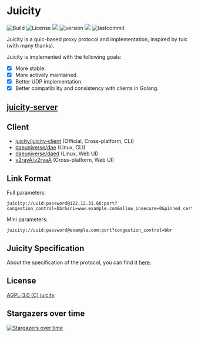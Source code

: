 # Juicity

<p align="left">
    <img src="https://github.com/juicity/juicity/actions/workflows/build.yml/badge.svg" alt="Build"/>
    <img src="https://custom-icon-badges.herokuapp.com/github/license/juicity/juicity?logo=law&color=blue" alt="License"/>
    <img src="https://hits.seeyoufarm.com/api/count/incr/badge.svg?url=https%3A%2F%2Fgithub.com%2Fjuicity%2Fjuicity&count_bg=%23493DC8&title_bg=%23555555&icon=&icon_color=%23E7E7E7&title=hits&edge_flat=false"/>
    <img src="https://custom-icon-badges.herokuapp.com/github/v/release/juicity/juicity?logo=rocket" alt="version">
    <img src="https://custom-icon-badges.herokuapp.com/github/issues-pr-closed/juicity/juicity?color=purple&logo=git-pull-request&logoColor=white"/>
    <img src="https://custom-icon-badges.herokuapp.com/github/last-commit/juicity/juicity?logo=history&logoColor=white" alt="lastcommit"/>
</p>

Juicity is a quic-based proxy protocol and implementation, inspired by tuic (with many thanks).

Juicity is implemented with the following goals:

- [x] More stable.
- [x] More actively maintained.
- [x] Better UDP implementation.
- [x] Better compatibility and consistency with clients in Golang.

## [juicity-server](cmd/server/README.md)

## Client

- [juicity/juicity-client](cmd/client/README.md) (Official, Cross-platform, CLI)
- [daeuniverse/dae](https://github.com/daeuniverse/dae) (Linux, CLI)
- [daeuniverse/daed](https://github.com/daeuniverse/daed) (Linux, Web UI)
- [v2rayA/v2ryaA](https://github.com/v2rayA/v2rayA) (Cross-platform, Web UI)

## Link Format

Full parameters:

```shell
juicity://uuid:password@122.12.31.66:port?congestion_control=bbr&sni=www.example.com&allow_insecure=0&pinned_certchain_sha256=CERT_HASH
```

Mini parameters:

```shell
juicity://uuid:password@example.com:port?congestion_control=bbr
```

## Juicity Specification

About the specification of the protocol, you can find it [here](docs/spec.md).

## License

[AGPL-3.0 (C) juicity](https://github.com/juicity/juicity/blob/main/LICENSE)

## Stargazers over time

[![Stargazers over time](https://starchart.cc/juicity/juicity.svg)](https://starchart.cc/juicity/juicity)
